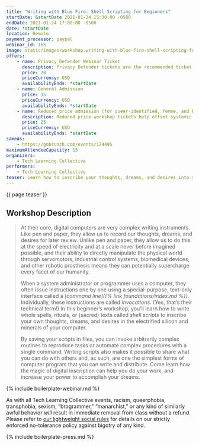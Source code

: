 ```yaml
---
title: "Writing with Blue Fire: Shell Scripting for Beginners"
startDate: &startDate 2021-01-24 15:30:00 -0500
endDate: 2021-01-24 17:00:00 -0500
date: *startDate
location: Remote
payment_processor: paypal
webinar_id: 165
image: static/images/workshop.writing-with-blue-fire-shell-scripting-for-beginners.rectangle.jpg
offers:
    - name: Privacy Defender Webinar Ticket
      description: Privacy Defender tickets are the recommended ticket type for those who can afford to help fund the digital security and online privacy advocacy communities with their financial resources, are attending the workshop with the support of their employers or other backers, or have other resources available to them. Purchasing tickets at this level makes it possible for us to offer reduced price tickets to those in need.
      price: 70
      priceCurrency: USD
      availabilityEnds: *startDate
    - name: General Admission
      price: 35
      priceCurrency: USD
      availabilityEnds: *startDate
    - name: Reduced price admission (for queer-identified, femme, and BIPOC people)
      description: Reduced price workshop tickets help offset systemic biases prevalent in society and in the technology sector especially.
      price: 25
      priceCurrency: USD
      availabilityEnds: *startDate
sameAs:
    - https://gobrunch.com/events/174495
maximumAttendeeCapacity: 15
organizers:
    - Tech Learning Collective
performers:
    - Tech Learning Collective
teaser: Learn how to inscribe your thoughts, dreams, and desires into your computer and take your command line skills to the next level by learning how to write simple programs called shell scripts. In a way, invoking commands one at a time is like writing a program interactively, whereas writing a script inscribes that knowledge into a more permanent form. By learning how to turn commands into simple scripted programs, you can unlock the almost magical potential of your computer and more easily share that potential with others to whom you distribute your scripts.
---
```


{{ page.teaser }}

## Workshop Description

> At their core, digital computers are very complex writing instruments. Like pen and paper, they allow us to record our thoughts, dreams, and desires for later review. Unlike pen and paper, they allow us to do this at the speed of electricity and at a scale never before imagined possible, and their ability to directly manipulate the physical world through servomotors, industrial control systems, biomedical devices, and other robotic prosthesis means they can potentially supercharge every facet of our humanity.
>
> When a system administrator or programmer uses a computer, they often issue instructions one by one using a special-purpose, text-only interface called a *[command line]({% link foundations/index.md %})*. Individually, these instructions are called *invocations*. (Yes, that&rsquo;s their technical term!) In this beginner&rsquo;s workshop, you&rsquo;ll learn how to write whole spells, rituals, or (sacred) texts called *shell scripts* to inscribe your own thoughts, dreams, and desires in the electrified silicon and minerals of your computer.
>
> By saving your scripts in files, you can invoke arbitrarily complex routines to reproduce tasks or automate complex procedures with a single command. Writing scripts also makes it possible to share what you can do with others and, as such, are one the simplest forms of computer program that you can write and distribute. Come learn how the magic of digital inscription can help you do your work, and increase your power to accomplish your dreams.

{% include boilerplate-webinar.md %}

As with all Tech Learning Collective events, racism, queerphobia, transphobia, sexism, &ldquo;brogrammer,&rdquo; &ldquo;manarchist,&rdquo; or any kind of similarly awful behavior *will* result in immediate removal from class without a refund. Please refer to [our lightweight social rules](https://github.com/AnarchoTechNYC/meta/wiki/Social-rules) for details on our strictly enforced no-tolerance policy against bigotry of any kind.

{% include boilerplate-press.md %}
